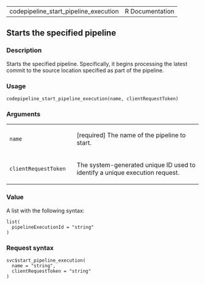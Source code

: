 <table style="width: 100%;">
<tbody>
<tr class="odd">
<td>codepipeline_start_pipeline_execution</td>
<td style="text-align: right;">R Documentation</td>
</tr>
</tbody>
</table>

## Starts the specified pipeline

### Description

Starts the specified pipeline. Specifically, it begins processing the
latest commit to the source location specified as part of the pipeline.

### Usage

    codepipeline_start_pipeline_execution(name, clientRequestToken)

### Arguments

<table>
<colgroup>
<col style="width: 35%" />
<col style="width: 65%" />
</colgroup>
<tbody>
<tr class="odd">
<td><code
id="codepipeline_start_pipeline_execution_:_name">name</code></td>
<td><p>[required] The name of the pipeline to start.</p></td>
</tr>
<tr class="even">
<td><code
id="codepipeline_start_pipeline_execution_:_clientRequestToken">clientRequestToken</code></td>
<td><p>The system-generated unique ID used to identify a unique
execution request.</p></td>
</tr>
</tbody>
</table>

### Value

A list with the following syntax:

    list(
      pipelineExecutionId = "string"
    )

### Request syntax

    svc$start_pipeline_execution(
      name = "string",
      clientRequestToken = "string"
    )
